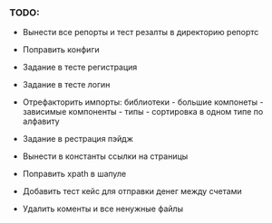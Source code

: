 ### TODO:

- Вынести все репорты и тест резалты в директорию репортс
- Поправить конфиги
- Задание в тесте регистрация
- Задание в тесте логин
- Отрефакторить импорты: библиотеки - большие компонеты - зависимые компоненты - типы - сортировка в одном типе по алфавиту
- Задание в рестрация пэйдж
- Вынести в константы ссылки на страницы
- Поправить xpath в шапуле
- Добавить тест кейс для отправки денег между счетами 

- Удалить коменты и все ненужные файлы